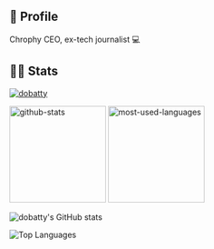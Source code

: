 ## 👋 Profile
Chrophy CEO, ex-tech journalist 💻  

## 👨‍💻 Stats

<p align="left">
  <a href="https://github.com/dobatty">
    <img src="https://komarev.com/ghpvc/?username=dobatty&style=for-the-badge" alt="dobatty" />
  </a>
</p>

<p align="left">
  <img 
    alt="github-stats"
    height="170px" 
    src="https://github-readme-stats.vercel.app/api?username=dobatty&rank_icon=github&count_private=true&theme=tokyonight" 
  />
  <img 
    alt="most-used-languages"
    height="170px"
    src="https://github-readme-stats.vercel.app/api/top-langs/?username=dobatty&layout=compact&theme=tokyonight"
  />
</p>

![dobatty's GitHub stats](https://github-readme-stats.vercel.app/api?username=dobatty&show_icons=true&count_private=true&theme=tokyonight)

![Top Languages](https://github-readme-stats.vercel.app/api/top-langs/?username=dobatty&layout=compact&theme=tokyonight)